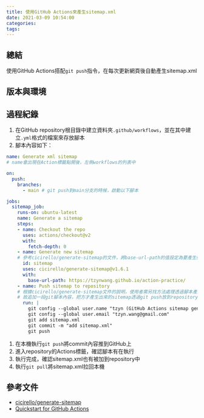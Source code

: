 ```yaml
---
title: 使用GitHub Actions來產生sitemap.xml
date: 2021-03-09 10:54:00
categories:
tags:
---
```


## 總結
使用GitHub Actions搭配`git push`指令，在每次更新網頁後自動產生sitemap.xml

## 版本與環境

## 過程紀錄
1. 在GitHub repository根目錄中建立資料夾`.github/workflows`，並在其中建立`.yml`格式的檔案來存放腳本
1. 腳本內容如下：
```YAML
name: Generate xml sitemap
# name會出現在Action標籤點開後，左側workflows的列表中

on:
  push:
    branches:
      - main # git push到main分支的時候，啟動以下腳本

jobs:
  sitemap_job:
    runs-on: ubuntu-latest
    name: Generate a sitemap
    steps:
    - name: Checkout the repo
      uses: actions/checkout@v2
      with:
        fetch-depth: 0 
    - name: Generate new sitemap
    # 參考cicirello/generate-sitemap的文件，將base-url-path的值設定為要產生sitemap的URL
      id: sitemap
      uses: cicirello/generate-sitemap@v1.6.1
      with:
        base-url-path: https://tzynwang.github.io/action-practice/
    - name: Push sitemap to repository
    # 根據cicirello/generate-sitemap文件的說明，使用者需另找方法處理透過腳本產生的sitemap.xml
    # 故追加一段git腳本內容，把方才產生出來的sitemap透過git push放到repository中
      run: |
        git config --global user.name "tzyn (GitHub Actions sitemap gen)"
        git config --global user.email "tzyn.wang@gmail.com"
        git add sitemap.xml
        git commit -m "add sitemap.xml"
        git push
```
1. 在本機執行`git push`將commit內容推到GitHub上
1. 進入repository的Actions標籤，確認腳本有在執行
1. 執行完成，確認sitemap.xml也有被加到repository中
1. 執行`git pull`將sitemap.xml拉回本機


## 參考文件
- [cicirello/generate-sitemap](https://github.com/cicirello/generate-sitemap#generate-sitemap)
- [Quickstart for GitHub Actions](https://docs.github.com/en/actions/quickstart)